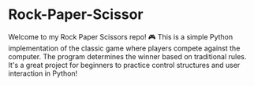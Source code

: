 # Rock-Paper-Scissor
Welcome to my Rock Paper Scissors repo! 🎮 This is a simple Python implementation of the classic game where players compete against the computer. The program determines the winner based on traditional rules. It's a great project for beginners to practice control structures and user interaction in Python!

